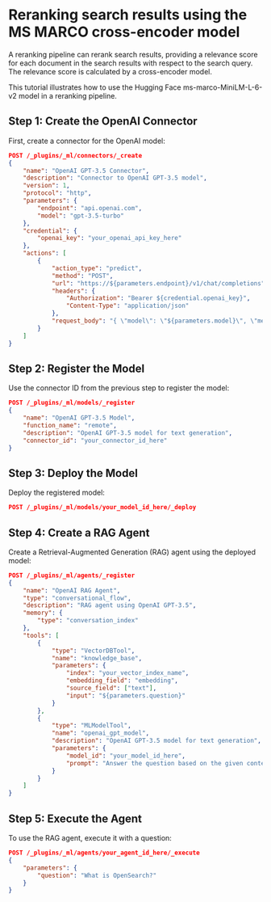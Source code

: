 # Reranking search results using the MS MARCO cross-encoder model
A reranking pipeline can rerank search results, providing a relevance score for each document in the search results with respect to the search query. The relevance score is calculated by a cross-encoder model.

This tutorial illustrates how to use the Hugging Face ms-marco-MiniLM-L-6-v2 model in a reranking pipeline.

## Step 1: Create the OpenAI Connector

First, create a connector for the OpenAI model:

```json
POST /_plugins/_ml/connectors/_create
{
    "name": "OpenAI GPT-3.5 Connector",
    "description": "Connector to OpenAI GPT-3.5 model",
    "version": 1,
    "protocol": "http",
    "parameters": {
        "endpoint": "api.openai.com",
        "model": "gpt-3.5-turbo"
    },
    "credential": {
        "openai_key": "your_openai_api_key_here"
    },
    "actions": [
        {
            "action_type": "predict",
            "method": "POST",
            "url": "https://${parameters.endpoint}/v1/chat/completions",
            "headers": {
                "Authorization": "Bearer ${credential.openai_key}",
                "Content-Type": "application/json"
            },
            "request_body": "{ \"model\": \"${parameters.model}\", \"messages\": ${parameters.messages} }"
        }
    ]
}
```

## Step 2: Register the Model

Use the connector ID from the previous step to register the model:

```json
POST /_plugins/_ml/models/_register
{
    "name": "OpenAI GPT-3.5 Model",
    "function_name": "remote",
    "description": "OpenAI GPT-3.5 model for text generation",
    "connector_id": "your_connector_id_here"
}
```

## Step 3: Deploy the Model

Deploy the registered model:

```json
POST /_plugins/_ml/models/your_model_id_here/_deploy
```

## Step 4: Create a RAG Agent

Create a Retrieval-Augmented Generation (RAG) agent using the deployed model:

```json
POST /_plugins/_ml/agents/_register
{
    "name": "OpenAI RAG Agent",
    "type": "conversational_flow",
    "description": "RAG agent using OpenAI GPT-3.5",
    "memory": {
        "type": "conversation_index"
    },
    "tools": [
        {
            "type": "VectorDBTool",
            "name": "knowledge_base",
            "parameters": {
                "index": "your_vector_index_name",
                "embedding_field": "embedding",
                "source_field": ["text"],
                "input": "${parameters.question}"
            }
        },
        {
            "type": "MLModelTool",
            "name": "openai_gpt_model",
            "description": "OpenAI GPT-3.5 model for text generation",
            "parameters": {
                "model_id": "your_model_id_here",
                "prompt": "Answer the question based on the given context:\n\nContext: ${parameters.knowledge_base.output}\n\nQuestion: ${parameters.question}\n\nAnswer:"
            }
        }
    ]
}
```

## Step 5: Execute the Agent

To use the RAG agent, execute it with a question:

```json
POST /_plugins/_ml/agents/your_agent_id_here/_execute
{
    "parameters": {
        "question": "What is OpenSearch?"
    }
}
```